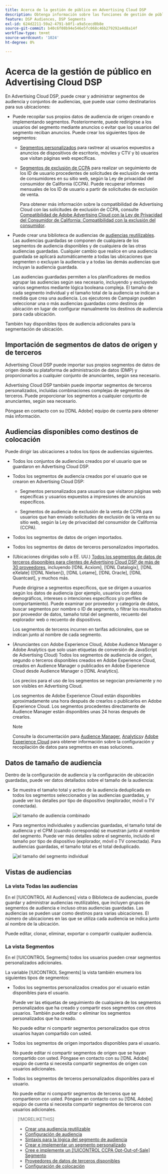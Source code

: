 ```yaml
---
title: Acerca de la gestión de público en Advertising Cloud DSP
description: Obtenga información sobre las funciones de gestión de público.
feature: DSP Audiences, DSP Segments
exl-id: 624d2211-59a2-4791-b8f1-a9a5cecd0b8e
source-git-commit: b40c6f08b94e546e5fc068c46b279292a4d8a14f
workflow-type: tm+mt
source-wordcount: '1024'
ht-degree: 0%

---
```


# Acerca de la gestión de público en Advertising Cloud DSP

En Advertising Cloud DSP, puede crear y administrar segmentos de audiencia y conjuntos de audiencias, que puede usar como destinatarios para sus ubicaciones:

* Puede recopilar sus propios datos de audiencia de origen creando e implementando segmentos. Posteriormente, puede redirigirse a los usuarios del segmento mediante anuncios o evitar que los usuarios del segmento reciban anuncios. Puede crear los siguientes tipos de segmentos:

   * [Segmentos personalizados](/help/dsp/audiences/custom-segment-create.md) para rastrear a) usuarios expuestos a anuncios de dispositivos de escritorio, móviles y CTV y b) usuarios que visitan páginas web específicas.

   * [Segmentos de exclusión de CCPA](/help/dsp/audiences/ccpa-opt-out-segment-create.md) para realizar un seguimiento de los ID de usuario procedentes de solicitudes de exclusión de venta de consumidores en su sitio web, según la Ley de privacidad del consumidor de California (CCPA). Puede recuperar informes mensuales de los ID de usuario a partir de solicitudes de exclusión de venta.

      Para obtener más información sobre la compatibilidad de Advertising Cloud con las solicitudes de exclusión de CCPA, consulte [Compatibilidad de Adobe Advertising Cloud con la Ley de Privacidad del Consumidor de California: Compatibilidad con la exclusión del consumidor](https://experienceleague.adobe.com/docs/advertising-cloud/privacy/ad-cloud-ccpa-opt-out-of-sale.html).

* Puede crear una biblioteca de audiencias de [audiencias reutilizables](/help/dsp/audiences/reusable-audience-create.md). Las audiencias guardadas se componen de cualquiera de los segmentos de audiencia disponibles y de cualquiera de las otras audiencias guardadas. Cualquier cambio que realice en una audiencia guardada se aplicará automáticamente a todas las ubicaciones que segmenten o excluyan la audiencia y a todas las demás audiencias que incluyan la audiencia guardada.

   Las audiencias guardadas permiten a los planificadores de medios agrupar las audiencias según sea necesario, incluyendo y excluyendo varios segmentos mediante lógica booleana compleja. El tamaño de cada segmento individual y el tamaño total de la audiencia se indican a medida que crea una audiencia. Los ejecutores de Campaign pueden seleccionar una o más audiencias guardadas como destinos de ubicación en lugar de configurar manualmente los destinos de audiencia para cada ubicación.

También hay disponibles tipos de audiencia adicionales para la segmentación de ubicación.

## Importación de segmentos de datos de origen y de terceros

Advertising Cloud DSP puede importar sus propios segmentos de datos de origen desde su plataforma de administración de datos (DMP) y proporcionarlos a cualquier conjunto de anunciantes, según sea necesario.

Advertising Cloud DSP también puede importar segmentos de terceros personalizados, incluidas combinaciones complejas de segmentos de terceros. Puede proporcionar los segmentos a cualquier conjunto de anunciantes, según sea necesario.

Póngase en contacto con su [!DNL Adobe] equipo de cuenta para obtener más información.

## Audiencias disponibles como destinos de colocación

Puede dirigir las ubicaciones a todos los tipos de audiencias siguientes.

* Todos los conjuntos de audiencias creados por el usuario que se guardaron en Advertising Cloud DSP.

* Todos los segmentos de audiencia creados por el usuario que se crearon en Advertising Cloud DSP:

   * Segmentos personalizados para usuarios que visitaron páginas web específicas y usuarios expuestos a impresiones de anuncios específicos.

   * Segmentos de audiencia de exclusión de la venta de CCPA para usuarios que han enviado solicitudes de exclusión de la venta en su sitio web, según la Ley de privacidad del consumidor de California (CCPA).

* Todos los segmentos de datos de origen importados.

* Todos los segmentos de datos de terceros personalizados importados.

* (Ubicaciones dirigidas solo a EE. UU.) [Todos los segmentos de datos de terceros disponibles para clientes de Advertising Cloud DSP de más de 30 proveedores](/help/dsp/audiences/third-party-data-providers.md), incluyendo [!DNL Acxiom], [!DNL Datalogix], [!DNL eXelate] ([!DNL Nielsen]), [!DNL Lotame], [!DNL Oracle], [!DNL Quantcast], y muchos más.

   Puede dirigirse a segmentos específicos, que se dirigen a usuarios según los datos de audiencia (por ejemplo, usuarios con datos demográficos, intereses o intenciones específicos y/o perfiles de comportamiento). Puede examinar por proveedor y categoría de datos, buscar segmentos por nombre o ID de segmento, o filtrar los resultados por proveedor de datos, tamaño total del segmento, recuento del explorador web o recuento de dispositivos.

   Los segmentos de terceros incurren en tarifas adicionales, que se indican junto al nombre de cada segmento.

* (Anunciantes con Adobe Experience Cloud, Adobe Audience Manager o Adobe Analytics que solo usan etiquetas de conversión de JavaScript de Advertising Cloud) Todos los segmentos de audiencia de origen, segundo o terceros disponibles creados en Adobe Experience Cloud, creados en Audience Manager o publicados en Adobe Experience Cloud desde Audience Manager o [!DNL Analytics].

   Los precios para el uso de los segmentos se negocian previamente y no son visibles en Advertising Cloud.  <!-- Verify -->

   Los segmentos de Adobe Experience Cloud están disponibles aproximadamente una hora después de crearlos o publicarlos en Adobe Experience Cloud. Los segmentos procedentes directamente de Audience Manager están disponibles unas 24 horas después de crearlos. <!-- Verify all -->

   >[!NOTE]
   >
   >Consulte la documentación para [Audience Manager](https://experienceleague.adobe.com/docs/audience-manager/user-guide/aam-home.html), [Analytics](https://experienceleague.adobe.com/docs/analytics.html)y [Adobe Experience Cloud](https://experienceleague.adobe.com/docs/core-services/interface/audiences/audience-library.html) para obtener información sobre la configuración y recopilación de datos para segmentos en esas soluciones.

## Datos de tamaño de audiencia

Dentro de la configuración de audiencia y la configuración de ubicación guardadas, puede ver datos detallados sobre el tamaño de la audiencia:

* Se muestra el tamaño total y activo de la audiencia deduplicada en todos los segmentos seleccionados y las audiencias guardadas, y puede ver los detalles por tipo de dispositivo (explorador, móvil o TV conectada).

   ![el tamaño de audiencia combinado](/help/dsp/assets/audience-size.png)

* Para segmentos individuales y audiencias guardadas, el tamaño total de audiencia y el CPM (cuando corresponda) se muestran junto al nombre del segmento. Puede ver más detalles sobre el segmento, incluido el tamaño por tipo de dispositivo (explorador, móvil o TV conectada). Para audiencias guardadas, el tamaño total es el total deduplicado.

   ![el tamaño del segmento individual](/help/dsp/assets/audience-size-segment.png)

## Vistas de audiencias

### La vista Todas las audiencias

En el [!UICONTROL All Audiences] vista o Biblioteca de audiencias, puede guardar y administrar audiencias reutilizables, que incluyen grupos de segmentos de audiencia e incluso otras audiencias guardadas. Las audiencias se pueden usar como destinos para varias ubicaciones. El número de ubicaciones en las que se utiliza cada audiencia se indica junto al nombre de la ubicación.

Puede editar, clonar, eliminar, exportar o compartir cualquier audiencia.

### La vista Segmentos

En el [!UICONTROL Segments] todos los usuarios pueden crear segmentos personalizados adicionales.

La variable [!UICONTROL Segments] la vista también enumera los siguientes tipos de segmentos:

* Todos los segmentos personalizados creados por el usuario están disponibles para el usuario.

   Puede ver las etiquetas de seguimiento de cualquiera de los segmentos personalizados que ha creado y compartir esos segmentos con otros usuarios. También puede editar o eliminar los segmentos personalizados que ha creado.

   No puede editar ni compartir segmentos personalizados que otros usuarios hayan compartido con usted.

* Todos los segmentos de origen importados disponibles para el usuario.

   No puede editar ni compartir segmentos de origen que se hayan compartido con usted. Póngase en contacto con su [!DNL Adobe] equipo de cuenta si necesita compartir segmentos de origen con usuarios adicionales.

* Todos los segmentos de terceros personalizados disponibles para el usuario.

   No puede editar ni compartir segmentos de terceros que se compartieron con usted. Póngase en contacto con su [!DNL Adobe] equipo de cuenta si necesita compartir segmentos de terceros con usuarios adicionales.

>[!MORELIKETHIS]
>
>* [Crear una audiencia reutilizable](reusable-audience-create.md)
>* [Configuración de audiencia](audience-settings.md)
>* [Sintaxis para la lógica del segmento de audiencia](audience-segment-logic-syntax.md)
>* [Crear e implementar un segmento personalizado](custom-segment-create.md)
>* [Cree e implemente un [!UICONTROL CCPA Opt-Out-of-Sale] Segmento](ccpa-opt-out-segment-create.md)
>* [Proveedores de datos de terceros disponibles](third-party-data-providers.md)
>* [Configuración de colocación](/help/dsp/campaign-management/placements/placement-settings.md)

